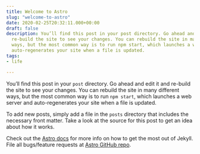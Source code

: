 ```yaml
---
title: Welcome to Astro
slug: "welcome-to-astro"
date: 2020-02-25T20:32:11.000+00:00
draft: false
description: You’ll find this post in your post directory. Go ahead and edit it and
  re-build the site to see your changes. You can rebuild the site in many different
  ways, but the most common way is to run npm start, which launches a web server and
  auto-regenerates your site when a file is updated.
tags:
- life

---
```

You’ll find this post in your `post` directory. Go ahead and edit it and re-build the site to see your changes. You can rebuild the site in many different ways, but the most common way is to run `npm start`, which launches a web server and
auto-regenerates your site when a file is updated.

To add new posts, simply add a file in the `posts` directory that includes the necessary front matter. Take a look at the source for this post to get an idea about how it works.

Check out the [Astro docs][astro-docs] for more info on how to get the most out of Jekyll. File all bugs/feature requests at [Astro GitHub repo][astro-gh].

[astro-docs]: https://docs.astro.build
[astro-gh]: https://github.com/withastro/astro